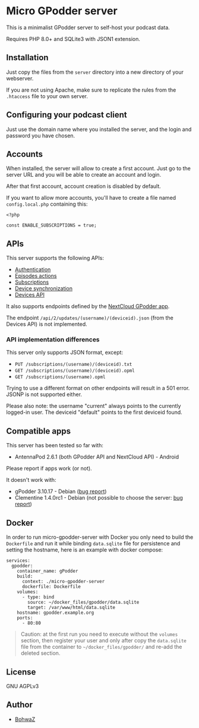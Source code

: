 # Micro GPodder server

This is a minimalist GPodder server to self-host your podcast data.

Requires PHP 8.0+ and SQLite3 with JSON1 extension.

## Installation

Just copy the files from the `server` directory into a new directory of your webserver.

If you are not using Apache, make sure to replicate the rules from the `.htaccess` file to your own server.

## Configuring your podcast client

Just use the domain name where you installed the server, and the login and password you have chosen.

## Accounts

When installed, the server will allow to create a first account. Just go to the server URL and you will be able to create an account and login.

After that first account, account creation is disabled by default.

If you want to allow more accounts, you'll have to create a file named `config.local.php` containing this:

```
<?php

const ENABLE_SUBSCRIPTIONS = true;
```

## APIs

This server supports the following APIs:

* [Authentication](https://gpoddernet.readthedocs.io/en/latest/api/reference/auth.html)
* [Episodes actions](https://gpoddernet.readthedocs.io/en/latest/api/reference/events.html)
* [Subscriptions](https://gpoddernet.readthedocs.io/en/latest/api/reference/subscriptions.html)
* [Device synchronization](https://gpoddernet.readthedocs.io/en/latest/api/reference/sync.html)
* [Devices API](https://gpoddernet.readthedocs.io/en/latest/api/reference/devices.html)

It also supports endpoints defined by the [NextCloud GPodder app](https://github.com/thrillfall/nextcloud-gpodder).

The endpoint `/api/2/updates/(username)/(deviceid).json` (from the Devices API) is not implemented.

### API implementation differences

This server only supports JSON format, except:

* `PUT /subscriptions/(username)/(deviceid).txt`
* `GET /subscriptions/(username)/(deviceid).opml`
* `GET /subscriptions/(username).opml`

Trying to use a different format on other endpoints will result in a 501 error. JSONP is not supported either.

Please also note: the username "current" always points to the currently logged-in user. The deviceid "default" points to the first deviceid found.

## Compatible apps

This server has been tested so far with:

* AntennaPod 2.6.1 (both GPodder API and NextCloud API) - Android

Please report if apps work (or not).

It doesn't work with:

* gPodder 3.10.17 - Debian ([bug report](https://github.com/gpodder/gpodder/issues/1358))
* Clementine 1.4.0rc1 - Debian (not possible to choose the server: [bug report](https://github.com/clementine-player/Clementine/issues/7202))

## Docker

In order to run micro-gpodder-server with Docker you only need to build the `Dockerfile` and run it while binding `data.sqlite` file for persistence and setting the hostname, here is an example with docker compose:
```
services:
  gpodder:
    container_name: gPodder
    build:
      context: ./micro-gpodder-server
      dockerfile: Dockerfile
    volumes:
      - type: bind
        source: ~/docker_files/gpodder/data.sqlite
        target: /var/www/html/data.sqlite
    hostname: gpodder.example.org
    ports:
      - 80:80
```

> Caution: at the first run you need to execute without the `volumes` section, then register your user and only after copy the `data.sqlite` file from the container to `~/docker_files/gpodder/` and re-add the deleted section.

## License

GNU AGPLv3

## Author

* [BohwaZ](https://bohwaz.net/)